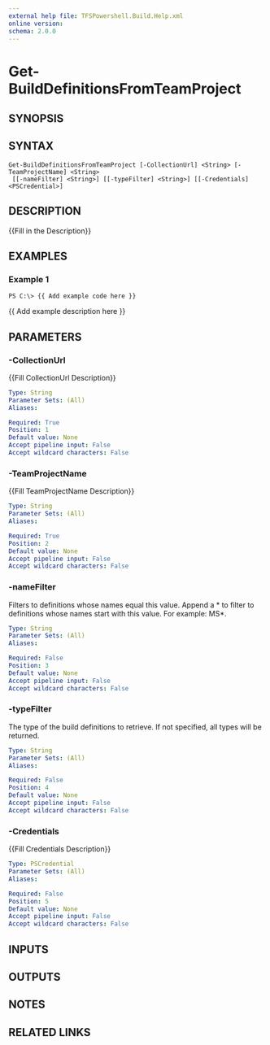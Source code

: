 ```yaml
---
external help file: TFSPowershell.Build.Help.xml
online version: 
schema: 2.0.0
---
```


# Get-BuildDefinitionsFromTeamProject

## SYNOPSIS

## SYNTAX

```
Get-BuildDefinitionsFromTeamProject [-CollectionUrl] <String> [-TeamProjectName] <String>
 [[-nameFilter] <String>] [[-typeFilter] <String>] [[-Credentials] <PSCredential>]
```

## DESCRIPTION
{{Fill in the Description}}

## EXAMPLES

### Example 1
```
PS C:\> {{ Add example code here }}
```

{{ Add example description here }}

## PARAMETERS

### -CollectionUrl
{{Fill CollectionUrl Description}}

```yaml
Type: String
Parameter Sets: (All)
Aliases: 

Required: True
Position: 1
Default value: None
Accept pipeline input: False
Accept wildcard characters: False
```

### -TeamProjectName
{{Fill TeamProjectName Description}}

```yaml
Type: String
Parameter Sets: (All)
Aliases: 

Required: True
Position: 2
Default value: None
Accept pipeline input: False
Accept wildcard characters: False
```

### -nameFilter
Filters to definitions whose names equal this value.
Append a * to filter to definitions whose names start with this value.
For example: MS*.

```yaml
Type: String
Parameter Sets: (All)
Aliases: 

Required: False
Position: 3
Default value: None
Accept pipeline input: False
Accept wildcard characters: False
```

### -typeFilter
The type of the build definitions to retrieve.
If not specified, all types will be returned.

```yaml
Type: String
Parameter Sets: (All)
Aliases: 

Required: False
Position: 4
Default value: None
Accept pipeline input: False
Accept wildcard characters: False
```

### -Credentials
{{Fill Credentials Description}}

```yaml
Type: PSCredential
Parameter Sets: (All)
Aliases: 

Required: False
Position: 5
Default value: None
Accept pipeline input: False
Accept wildcard characters: False
```

## INPUTS

## OUTPUTS

## NOTES

## RELATED LINKS

